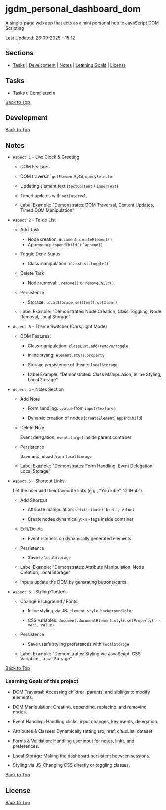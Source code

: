 # jgdm_personal_dashboard_dom
A single-page web app that acts as a mini personal hub to JavaScript DOM Scripting

Last Updated: 23-09-2025 - 15:12

## Sections

+ [Tasks](#tasks) | [Development](#development) | [Notes](#notes) | [Learning Goals](#learning-goals-of-this-project) | [License](#license)

## Tasks 

+ Tasks `0` Completed `0`

[Back to Top](#jgdm_personal_dashboard_dom)

## Development

[Back to Top](#jgdm_personal_dashboard_dom)

## Notes 

+ `Aspect 1` - Live Clock & Greeting

  + DOM Features:

  + DOM traversal: `getElementById`, `querySelector`

  + Updating element text (`textContent` / `innerText`)

  + Timed updates with `setInterval`.

  + Label Example: "Demonstrates: DOM Traversal, Content Updates, Timed DOM Manipulation"

+ `Aspect 2` - To-do List

  + Add Task

    + Node creation: `document.createElement()`
    + Appending: `appendChild()` / `append()`

  + Toggle Done Status

    + Class manipulation: `classList.toggle()`

  + Delete Task

    + Node removal: `.remove()` or `removeChild()`

  + Persistence

    + Storage: `localStorage.setItem()`, `getItem()`

  + Label Example: "Demonstrates: Node Creation, Class Toggling, Node Removal, Local Storage"

+ `Aspect 3` - Theme Switcher (Dark/Light Mode)

  + DOM Features:

    + Class manipulation: `classList.add/remove/toggle`

    + Inline styling: `element.style.property`

    + Storage persistence of theme: `localStorage`

    + Label Example: “Demonstrates: Class Manipulation, Inline Styling, Local Storage”

+ `Aspect 4` - Notes Section

  + Add Note

    + Form handling: `.value` from `input/textarea`

    + Dynamic creation of nodes (`createElement`, `appendChild`)

  + Delete Note

    Event delegation: `event.target` inside parent container

  + Persistence

    Save and reload from `localStorage`

   + Label Example: "Demonstrates: Form Handling, Event Delegation, Local Storage"


+ `Aspect 5` - Shortcut Links
  
  Let the user add their favourite links (e.g., “YouTube”, “GitHub”).

  + Add Shortcut

    + Attribute manipulation: `setAttribute('href', value)`

    + Create nodes dynamically: `<a>` tags inside container

  + Edit/Delete

    + Event listeners on dynamically generated elements

  + Persistence

    + Save to `localStorage`

  + Label Example: "Demonstrates: Attribute Manipulation, Node Creation, Local Storage"

  + Inputs update the DOM by generating buttons/cards.

+ `Aspect 6` - Styling Controls

  + Change Background / Fonts

    + Inline styling via JS: `element.style.backgroundColor`

    + CSS variables: `document.documentElement.style.setProperty('--var', value)`

  + Persistence

    + Save user’s styling preferences with `localStorage`

  + Label Example: "Demonstrates: Styling via JavaScript, CSS Variables, Local Storage"

[Back to Top](#jgdm_personal_dashboard_dom)

### Learning Goals of this project


+ DOM Traversal: Accessing children, parents, and siblings to modify elements.

+ DOM Manipulation: Creating, appending, replacing, and removing nodes.

+ Event Handling: Handling clicks, input changes, key events, delegation.

+ Attributes & Classes: Dynamically setting src, href, classList, dataset.

+ Forms & Validation: Handling user input for notes, links, and preferences.

+ Local Storage: Making the dashboard persistent between sessions.

+ Styling via JS: Changing CSS directly or toggling classes.

[Back to Top](#jgdm_personal_dashboard_dom)

## License


[Back to Top](#jgdm_personal_dashboard_dom)
